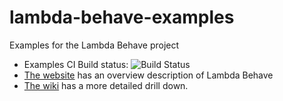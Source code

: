 lambda-behave-examples
======================

Examples for the Lambda Behave project

* Examples CI Build status: ![Build Status](https://travis-ci.org/RichardWarburton/lambda-behave-examples.svg?branch=master)
 * [The website](http://richardwarburton.github.io/lambda-behave/) has an overview description of Lambda Behave
 * [The wiki](https://github.com/RichardWarburton/lambda-behave/wiki) has a more detailed drill down.
